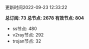 更新时间2022-09-23 12:33:22

**总订阅: 73**
**总节点: 2678**
**有效节点: 804**
- ss节点: 480
- v2ray节点: 292
- trojan节点: 32
